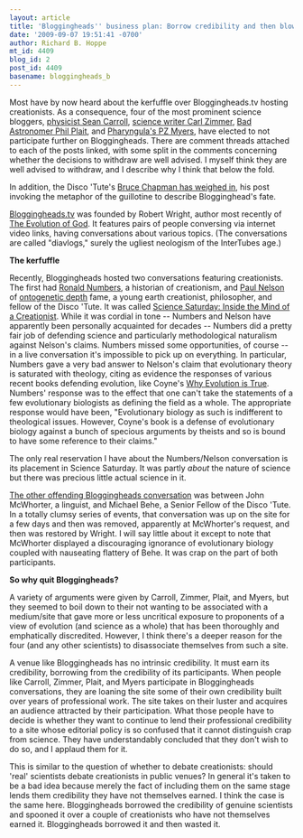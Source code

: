 ```yaml
---
layout: article
title: 'Bloggingheads'' business plan: Borrow credibility and then blow it.'
date: '2009-09-07 19:51:41 -0700'
author: Richard B. Hoppe
mt_id: 4409
blog_id: 2
post_id: 4409
basename: bloggingheads_b
---
```

Most have by now heard about the kerfuffle over Bloggingheads.tv hosting creationists.  As a consequence, four of the most prominent science bloggers, [physicist Sean Carroll](http://blogs.discovermagazine.com/cosmicvariance/2009/08/31/bye-to-bloggingheads/), [science writer Carl Zimmer](http://blogs.discovermagazine.com/loom/2009/09/01/bloggingheads-and-the-old-challenges-of-new-tools/), [Bad Astronomer Phil Plait](http://blogs.discovermagazine.com/badastronomy/2009/09/04/bloggingheads-capo-non-grata/), and [Pharyngula's PZ Myers](http://scienceblogs.com/pharyngula/2009/09/phil_plait_ditches_blogginghea.php), have elected to not participate further on Bloggingheads.  There are comment threads attached to each of the posts linked, with some split in the comments concerning whether the decisions to withdraw are well advised.  I myself think they are well advised to withdraw, and I describe why I think that below the fold.

In addition, the Disco 'Tute's [Bruce Chapman has weighed in](http://www.evolutionnews.org/2009/09/guillotine_victims_at_blogging.html), his post invoking the metaphor of the guillotine to describe Blogginghead's fate.

[Bloggingheads.tv](http://bloggingheads.tv/) was founded by Robert Wright, author most recently of [The Evolution of God](http://www.amazon.com/Evolution-God-Robert-Wright/dp/0316734918/ref=sr_1_1?ie=UTF8&amp;s=books&amp;qid=1252362530&amp;sr=1-1).   It features pairs of people conversing via internet video links, having conversations about various topics.  (The conversations are called "diavlogs," surely the ugliest neologism of the InterTubes age.) 

**The kerfuffle**

Recently, Bloggingheads hosted two conversations featuring creationists.  The first had [Ronald Numbers](http://en.wikipedia.org/wiki/Ronald_Numbers), a historian of creationism,  and [Paul Nelson](http://www.discovery.org/p/45) of [ontogenetic depth](http://pandasthumb.org/archives/2008/04/have-a-querulou.html) fame, a young earth creationist, philosopher, and fellow of the Disco 'Tute.  It was called [Science Saturday: Inside the Mind of a Creationist](http://bloggingheads.tv/diavlogs/21107).  While it was cordial in tone -- Numbers and Nelson have apparently been personally acquainted for decades -- Numbers did a pretty fair job of defending science and particularly methodological naturalism against Nelson's claims.  Numbers missed some opportunities, of course -- in a live conversation it's impossible to pick up on everything.  In particular, Numbers gave a very bad answer to Nelson's claim that evolutionary theory is saturated with theology, citing as evidence the responses of various recent books defending evolution, like Coyne's [Why Evolution is True](http://www.amazon.com/Why-Evolution-True-Jerry-Coyne/dp/0670020532/ref=sr_1_1?ie=UTF8&amp;s=books&amp;qid=1252369422&amp;sr=1-1).  Numbers' response was to the effect that one can't take the statements of a few evolutionary biologists as defining the field as a whole.  The appropriate response would have been, "Evolutionary biology as such is indifferent to theological issues.  However, Coyne's book is a defense of evolutionary biology against a bunch of specious arguments by theists and so is bound to have some reference to their claims."

The only real reservation I have about the Numbers/Nelson conversation is its placement in Science Saturday.  It was partly _about_ the nature of science but there was precious little actual science in it.

[The other offending Bloggingheads conversation](http://bloggingheads.tv/diavlogs/22075) was between John McWhorter, a linguist, and Michael Behe, a Senior Fellow of the Disco 'Tute.  In a totally clumsy series of events, that conversation was up on the site for a few days and then was removed, apparently at McWhorter's request, and then was restored by Wright.  I will say little about it except to note that McWhorter displayed a discouraging ignorance of evolutionary biology coupled with nauseating flattery of Behe.  It was crap on the part of both participants.

**So why quit Bloggingheads?**

A variety of arguments were given by Carroll, Zimmer, Plait, and Myers, but they seemed to boil down to their not wanting to be associated with a medium/site that gave more or less uncritical exposure to proponents of a view of evolution (and science as a whole) that has been thoroughly and emphatically discredited.  However, I think there's a deeper reason for the four (and any other scientists) to disassociate themselves from such a site.

A venue like Bloggingheads has no intrinsic credibility.  It must earn its credibility, borrowing from the credibility of its participants.  When people like Carroll, Zimmer, Plait, and Myers participate in Bloggingheads conversations, they are loaning the site some of their own credibility built over years of professional work.  The site takes on their luster and acquires an audience attracted by their participation.  What those people have to decide is whether they want to continue to lend their professional credibility to a site whose editorial policy is so confused that it cannot distinguish crap from science.  They have understandably concluded that they don't wish to do so, and I applaud them for it.

This is similar to the question of whether to debate creationists: should 'real' scientists debate creationists in public venues?  In general it's taken to be a bad idea because merely the fact of including them on the same stage lends them credibility they have not themselves earned.  I think the case is the same here.  Bloggingheads borrowed the credibility of genuine scientists and spooned it over a couple of creationists who have not themselves earned it.  Bloggingheads borrowed it and then wasted it.

